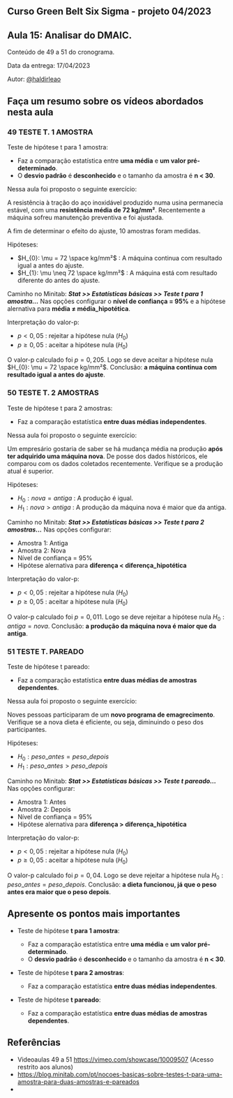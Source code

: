 ## Curso Green Belt Six Sigma - projeto 04/2023
## Aula 15: Analisar do DMAIC.

Conteúdo de 49 a 51 do cronograma.

Data da entrega: 17/04/2023

Autor: [@haldirleao](https://github.com/haldirleao)

## Faça um resumo sobre os vídeos abordados nesta aula

### 49 TESTE T. 1 AMOSTRA

Teste de hipótese t para 1 amostra:
- Faz a comparação estatística entre **uma média** e **um valor pré-determinado**.
- O **desvio padrão** é **desconhecido** e o tamanho da amostra é **n < 30**.

Nessa aula foi proposto o seguinte exercício:

A resistência à tração do aço inoxidável produzido numa usina permanecia estável, com uma **resistência média de 72 kg/mm²**. Recentemente a máquina sofreu manutenção preventiva e foi ajustada.

A fim de determinar o efeito do ajuste, 10 amostras foram medidas.

Hipóteses:
- $H_{0}: \mu = 72 \space kg/mm²$ : A máquina continua com resultado igual a antes do ajuste. 
- $H_{1}: \mu \neq 72 \space kg/mm²$ : A máquina está com resultado diferente do antes do ajuste.

Caminho no Minitab: **_Stat >> Estatísticas básicas >> Teste t para 1 amostra..._** Nas opções configurar o **nível de confiança = 95%** e a hipótese alernativa para **média ≠ média_hipotética**.

Interpretação do valor-p:
- $p < 0,05$ : rejeitar a hipótese nula ($H_{0}$)
- $p \ge 0,05$ : aceitar a hipótese nula ($H_{0}$)

O valor-p calculado foi $p = 0,205$. Logo se deve aceitar a hipótese nula $H_{0}: \mu = 72 \space kg/mm²$. Conclusão: **a máquina continua com resultado igual a antes do ajuste**.   

### 50 TESTE T. 2 AMOSTRAS

Teste de hipótese t para 2 amostras:
- Faz a comparação estatística **entre duas médias independentes**.

Nessa aula foi proposto o seguinte exercício:

Um empresário gostaria de saber se há mudança média na produção **após ter adquirido uma máquina nova**. De posse dos dados históricos, ele comparou com os dados coletados recentemente. Verifique se a produção atual é superior.

Hipóteses:
- $H_{0}: nova = antiga$ : A produção é igual. 
- $H_{1}: nova > antiga$ : A produção da máquina nova é maior que da antiga.

Caminho no Minitab: **_Stat >> Estatísticas básicas >> Teste t para 2 amostras..._** Nas opções configurar:
- Amostra 1: Antiga
- Amostra 2: Nova
- Nível de confiança = 95%
- Hipótese alernativa para **diferença < diferença_hipotética**

Interpretação do valor-p:
- $p < 0,05$ : rejeitar a hipótese nula ($H_{0}$)
- $p \ge 0,05$ : aceitar a hipótese nula ($H_{0}$)

O valor-p calculado foi $p = 0,011$. Logo se deve rejeitar a hipótese nula $H_{0}: antiga = nova$. Conclusão: **a produção da máquina nova é maior que da antiga**.   

### 51 TESTE T. PAREADO

Teste de hipótese t pareado:
- Faz a comparação estatística **entre duas médias de amostras dependentes**.

Nessa aula foi proposto o seguinte exercício:

Noves pessoas participaram de um **novo programa de emagrecimento**. Verifique se a nova dieta é eficiente, ou seja, diminuindo o peso dos participantes.

Hipóteses:
- $H_{0}: peso\_antes = peso\_depois$
- $H_{1}: peso\_antes > peso\_depois$

Caminho no Minitab: **_Stat >> Estatísticas básicas >> Teste t pareado..._** Nas opções configurar:
- Amostra 1: Antes
- Amostra 2: Depois
- Nível de confiança = 95%
- Hipótese alernativa para **diferença > diferença_hipotética**

Interpretação do valor-p:
- $p < 0,05$ : rejeitar a hipótese nula ($H_{0}$)
- $p \ge 0,05$ : aceitar a hipótese nula ($H_{0}$)

O valor-p calculado foi $p = 0,04$. Logo se deve rejeitar a hipótese nula $H_{0}: peso\_antes = peso\_depois$. Conclusão: **a dieta funcionou, já que o peso antes era maior que o peso depois**.

## Apresente os pontos mais importantes

- Teste de hipótese **t para 1 amostra**:
  - Faz a comparação estatística entre **uma média** e **um valor pré-determinado**.
  - O **desvio padrão** é **desconhecido** e o tamanho da amostra é **n < 30**.

- Teste de hipótese **t para 2 amostras**:
  - Faz a comparação estatística **entre duas médias independentes**.

- Teste de hipótese **t pareado**:
  - Faz a comparação estatística **entre duas médias de amostras dependentes**.

## Referências
- Videoaulas 49 a 51 https://vimeo.com/showcase/10009507 (Acesso restrito aos alunos)
- https://blog.minitab.com/pt/nocoes-basicas-sobre-testes-t-para-uma-amostra-para-duas-amostras-e-pareados
- 